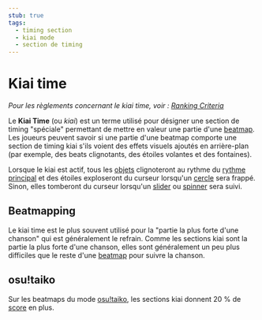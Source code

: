 ```yaml
---
stub: true
tags:
  - timing section
  - kiai mode
  - section de timing
---
```


# Kiai time

*Pour les règlements concernant le kiai time, voir : [Ranking Criteria](/wiki/Ranking_Criteria)*

Le **Kiai Time** (ou *kiai*) est un terme utilisé pour désigner une section de timing "spéciale" permettant de mettre en valeur une partie d'une [beatmap](/wiki/Beatmap). Les joueurs peuvent savoir si une partie d'une beatmap comporte une section de timing kiai s'ils voient des effets visuels ajoutés en arrière-plan (par exemple, des beats clignotants, des étoiles volantes et des fontaines).

Lorsque le kiai est actif, tous les [objets](/wiki/Hit_object) clignoteront au rythme du [rythme principal](/wiki/Beatmap_Editor/Timing) et des étoiles exploseront du curseur lorsqu'un [cercle](/wiki/Hit_object/Hit_circle) sera frappé. Sinon, elles tomberont du curseur lorsqu'un [slider](/wiki/Hit_object/Slider) ou [spinner](/wiki/Hit_object/Spinner) sera suivi.

## Beatmapping

Le kiai time est le plus souvent utilisé pour la "partie la plus forte d'une chanson" qui est généralement le refrain. Comme les sections kiai sont la partie la plus forte d'une chanson, elles sont généralement un peu plus difficiles que le reste d'une [beatmap](/wiki/Beatmap) pour suivre la chanson.

## osu!taiko

Sur les beatmaps du mode [osu!taiko](/wiki/Game_Modes/osu!taiko), les sections kiai donnent 20 % de [score](/wiki/Score) en plus.
